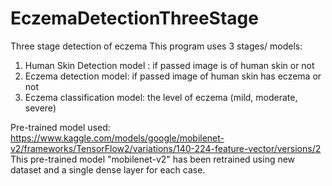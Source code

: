 # EczemaDetectionThreeStage
Three stage detection of eczema
This program uses 3 stages/ models:
1. Human Skin Detection model : if passed image is of human skin or not
2. Eczema detection model: if passed image of human skin has eczema or not
3. Eczema classification model: the level of eczema (mild, moderate, severe)

Pre-trained model used: https://www.kaggle.com/models/google/mobilenet-v2/frameworks/TensorFlow2/variations/140-224-feature-vector/versions/2
This pre-trained model "mobilenet-v2" has been retrained using new dataset and a single dense layer for each case.
